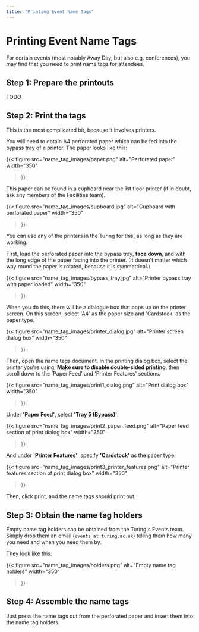 ```yaml
---
title: "Printing Event Name Tags"
---
```


# Printing Event Name Tags

For certain events (most notably Away Day, but also e.g. conferences), you may find that you need to print name tags for attendees.

## Step 1: Prepare the printouts

TODO

## Step 2: Print the tags

This is the most complicated bit, because it involves printers.

You will need to obtain A4 perforated paper which can be fed into the bypass tray of a printer.
The paper looks like this:

{{< figure
  src="name_tag_images/paper.png"
  alt="Perforated paper"
  width="350"
>}}

This paper can be found in a cupboard near the 1st floor printer (if in doubt, ask any members of the Facilities team).

{{< figure
  src="name_tag_images/cupboard.jpg"
  alt="Cupboard with perforated paper"
  width="350"
>}}

You can use any of the printers in the Turing for this, as long as they are working.

First, load the perforated paper into the bypass tray, **face down**, and with the long edge of the paper facing into the printer.
(It doesn't matter which way round the paper is rotated, because it is symmetrical.)

{{< figure
  src="name_tag_images/bypass_tray.jpg"
  alt="Printer bypass tray with paper loaded"
  width="350"
>}}

When you do this, there will be a dialogue box that pops up on the printer screen.
On this screen, select 'A4' as the paper size and 'Cardstock' as the paper type.

{{< figure
  src="name_tag_images/printer_dialog.jpg"
  alt="Printer screen dialog box"
  width="350"
>}}

Then, open the name tags document.
In the printing dialog box, select the printer you're using,
**Make sure to disable double-sided printing**,
then scroll down to the 'Paper Feed' and 'Printer Features' sections.

{{< figure
  src="name_tag_images/print1_dialog.png"
  alt="Print dialog box"
  width="350"
>}}

Under **'Paper Feed'**, select **'Tray 5 (Bypass)'**.

{{< figure
  src="name_tag_images/print2_paper_feed.png"
  alt="Paper feed section of print dialog box"
  width="350"
>}}

And under **'Printer Features'**, specify **'Cardstock'** as the paper type.

{{< figure
  src="name_tag_images/print3_printer_features.png"
  alt="Printer features section of print dialog box"
  width="350"
>}}

Then, click print, and the name tags should print out.

## Step 3: Obtain the name tag holders

Empty name tag holders can be obtained from the Turing's Events team.
Simply drop them an email (`events at turing.ac.uk`) telling them how many you need and when you need them by.

They look like this:

{{< figure
  src="name_tag_images/holders.png"
  alt="Empty name tag holders"
  width="350"
>}}

## Step 4: Assemble the name tags

Just press the name tags out from the perforated paper and insert them into the name tag holders.
